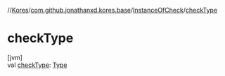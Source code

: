 //[Kores](../../../index.md)/[com.github.jonathanxd.kores.base](../index.md)/[InstanceOfCheck](index.md)/[checkType](check-type.md)

# checkType

[jvm]\
val [checkType](check-type.md): [Type](https://docs.oracle.com/javase/8/docs/api/java/lang/reflect/Type.html)
